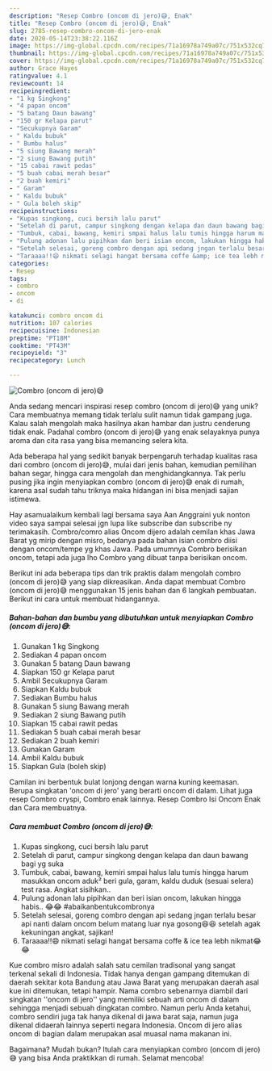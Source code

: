 ```yaml
---
description: "Resep Combro (oncom di jero)😅, Enak"
title: "Resep Combro (oncom di jero)😅, Enak"
slug: 2785-resep-combro-oncom-di-jero-enak
date: 2020-05-14T23:38:22.116Z
image: https://img-global.cpcdn.com/recipes/71a16978a749a07c/751x532cq70/combro-oncom-di-jero😅-foto-resep-utama.jpg
thumbnail: https://img-global.cpcdn.com/recipes/71a16978a749a07c/751x532cq70/combro-oncom-di-jero😅-foto-resep-utama.jpg
cover: https://img-global.cpcdn.com/recipes/71a16978a749a07c/751x532cq70/combro-oncom-di-jero😅-foto-resep-utama.jpg
author: Grace Hayes
ratingvalue: 4.1
reviewcount: 14
recipeingredient:
- "1 kg Singkong"
- "4 papan oncom"
- "5 batang Daun bawang"
- "150 gr Kelapa parut"
- "Secukupnya Garam"
- " Kaldu bubuk"
- " Bumbu halus"
- "5 siung Bawang merah"
- "2 siung Bawang putih"
- "15 cabai rawit pedas"
- "5 buah cabai merah besar"
- "2 buah kemiri"
- " Garam"
- " Kaldu bubuk"
- " Gula boleh skip"
recipeinstructions:
- "Kupas singkong, cuci bersih lalu parut"
- "Setelah di parut, campur singkong dengan kelapa dan daun bawang bagi yg suka"
- "Tumbuk, cabai, bawang, kemiri smpai halus lalu tumis hingga harum masukkan oncom aduk² beri gula, garam, kaldu duduk (sesuai selera) test rasa. Angkat sisihkan.."
- "Pulung adonan lalu pipihkan dan beri isian oncom, lakukan hingga habis.. 😂😂 #abaikanbentukcombronya"
- "Setelah selesai, goreng combro dengan api sedang jngan terlalu besar api nanti dalam oncom belum matang luar nya gosong😆😆 setelah agak kekuningan angkat, sajikan!"
- "Taraaaa!!😄 nikmati selagi hangat bersama coffe &amp; ice tea lebh nikmat😂😂"
categories:
- Resep
tags:
- combro
- oncom
- di

katakunci: combro oncom di 
nutrition: 107 calories
recipecuisine: Indonesian
preptime: "PT18M"
cooktime: "PT43M"
recipeyield: "3"
recipecategory: Lunch

---
```



![Combro (oncom di jero)😅](https://img-global.cpcdn.com/recipes/71a16978a749a07c/751x532cq70/combro-oncom-di-jero😅-foto-resep-utama.jpg)

Anda sedang mencari inspirasi resep combro (oncom di jero)😅 yang unik? Cara membuatnya memang tidak terlalu sulit namun tidak gampang juga. Kalau salah mengolah maka hasilnya akan hambar dan justru cenderung tidak enak. Padahal combro (oncom di jero)😅 yang enak selayaknya punya aroma dan cita rasa yang bisa memancing selera kita.

Ada beberapa hal yang sedikit banyak berpengaruh terhadap kualitas rasa dari combro (oncom di jero)😅, mulai dari jenis bahan, kemudian pemilihan bahan segar, hingga cara mengolah dan menghidangkannya. Tak perlu pusing jika ingin menyiapkan combro (oncom di jero)😅 enak di rumah, karena asal sudah tahu triknya maka hidangan ini bisa menjadi sajian istimewa.

Hay asamualaikum kembali lagi bersama saya Aan Anggraini yuk nonton video saya sampai selesai jgn lupa like subscribe dan subscribe ny terimakasih. Combro/comro alias Oncom dijero adalah cemilan khas Jawa Barat yg mirip dengan misro, bedanya pada bahan isian combro diisi dengan oncom/tempe yg khas Jawa. Pada umumnya Combro berisikan oncom, tetapi ada juga lho Combro yang dibuat tanpa berisikan oncom.


Berikut ini ada beberapa tips dan trik praktis dalam mengolah combro (oncom di jero)😅 yang siap dikreasikan. Anda dapat membuat Combro (oncom di jero)😅 menggunakan 15 jenis bahan dan 6 langkah pembuatan. Berikut ini cara untuk membuat hidangannya.

<!--inarticleads1-->

##### Bahan-bahan dan bumbu yang dibutuhkan untuk menyiapkan Combro (oncom di jero)😅:

1. Gunakan 1 kg Singkong
1. Sediakan 4 papan oncom
1. Gunakan 5 batang Daun bawang
1. Siapkan 150 gr Kelapa parut
1. Ambil Secukupnya Garam
1. Siapkan  Kaldu bubuk
1. Sediakan  Bumbu halus
1. Gunakan 5 siung Bawang merah
1. Sediakan 2 siung Bawang putih
1. Siapkan 15 cabai rawit pedas
1. Sediakan 5 buah cabai merah besar
1. Sediakan 2 buah kemiri
1. Gunakan  Garam
1. Ambil  Kaldu bubuk
1. Siapkan  Gula (boleh skip)


Camilan ini berbentuk bulat lonjong dengan warna kuning keemasan. Berupa singkatan &#39;oncom di jero&#39; yang berarti oncom di dalam. Lihat juga resep Combro cryspi, Combro enak lainnya. Resep Combro Isi Oncom Enak dan Cara membuatnya. 

<!--inarticleads2-->

##### Cara membuat Combro (oncom di jero)😅:

1. Kupas singkong, cuci bersih lalu parut
1. Setelah di parut, campur singkong dengan kelapa dan daun bawang bagi yg suka
1. Tumbuk, cabai, bawang, kemiri smpai halus lalu tumis hingga harum masukkan oncom aduk² beri gula, garam, kaldu duduk (sesuai selera) test rasa. Angkat sisihkan..
1. Pulung adonan lalu pipihkan dan beri isian oncom, lakukan hingga habis.. 😂😂 #abaikanbentukcombronya
1. Setelah selesai, goreng combro dengan api sedang jngan terlalu besar api nanti dalam oncom belum matang luar nya gosong😆😆 setelah agak kekuningan angkat, sajikan!
1. Taraaaa!!😄 nikmati selagi hangat bersama coffe &amp; ice tea lebh nikmat😂😂


Kue combro misro adalah salah satu cemilan tradisonal yang sangat terkenal sekali di Indonesia. Tidak hanya dengan gampang ditemukan di daerah sekitar kota Bandung atau Jawa Barat yang merupakan daerah asal kue ini ditemukan, tetapi hampir. Nama combro sebenarnya diambil dari singkatan &#39;&#39;oncom di jero&#39;&#39; yang memiliki sebuah arti oncom di dalam sehingga menjadi sebuah dingkatan combro. Namun perlu Anda ketahui, combro sendiri juga tak hanya dikenal di jawa barat saja, namun juga dikenal didaerah lainnya seperti negara Indonesia. Oncom di jero alias oncom di bagian dalam merupakan asal muasal nama makanan ini. 

Bagaimana? Mudah bukan? Itulah cara menyiapkan combro (oncom di jero)😅 yang bisa Anda praktikkan di rumah. Selamat mencoba!
